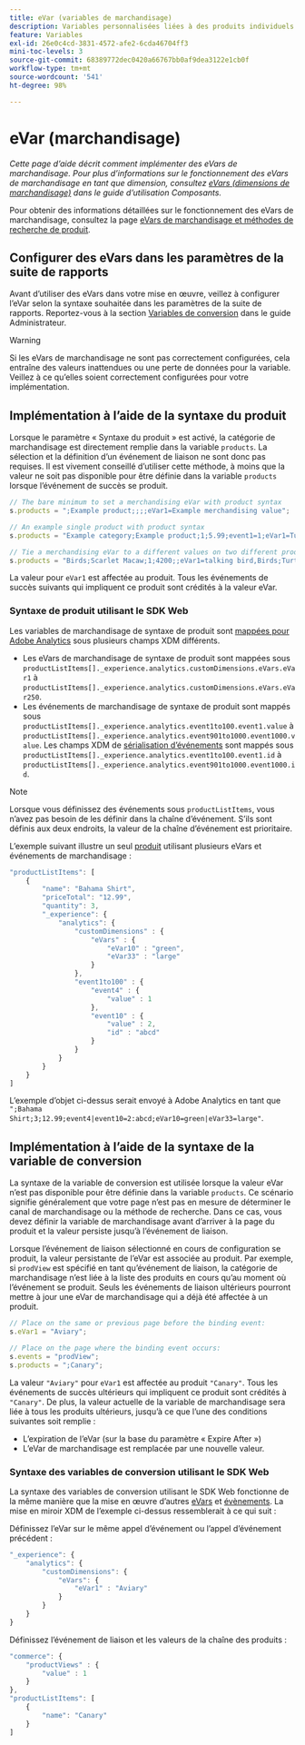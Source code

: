 ```yaml
---
title: eVar (variables de marchandisage)
description: Variables personnalisées liées à des produits individuels.
feature: Variables
exl-id: 26e0c4cd-3831-4572-afe2-6cda46704ff3
mini-toc-levels: 3
source-git-commit: 68389772dec0420a66767bb0af9dea3122e1cb0f
workflow-type: tm+mt
source-wordcount: '541'
ht-degree: 98%

---
```


# eVar (marchandisage)

*Cette page d’aide décrit comment implémenter des eVars de marchandisage. Pour plus d’informations sur le fonctionnement des eVars de marchandisage en tant que dimension, consultez [eVars (dimensions de marchandisage)](/help/components/dimensions/evar-merchandising.md) dans le guide d’utilisation Composants.*

Pour obtenir des informations détaillées sur le fonctionnement des eVars de marchandisage, consultez la page [eVars de marchandisage et méthodes de recherche de produit](https://experienceleague.adobe.com/docs/analytics/admin/admin-tools/conversion-variables/merchandising-evars.html).

## Configurer des eVars dans les paramètres de la suite de rapports

Avant d’utiliser des eVars dans votre mise en œuvre, veillez à configurer l’eVar selon la syntaxe souhaitée dans les paramètres de la suite de rapports. Reportez-vous à la section [Variables de conversion](/help/admin/admin/c-manage-report-suites/c-edit-report-suites/conversion-var-admin/conversion-var-admin.md) dans le guide Administrateur.

>[!WARNING]
>
>Si les eVars de marchandisage ne sont pas correctement configurées, cela entraîne des valeurs inattendues ou une perte de données pour la variable. Veillez à ce qu’elles soient correctement configurées pour votre implémentation.

## Implémentation à l’aide de la syntaxe du produit

Lorsque le paramètre « Syntaxe du produit » est activé, la catégorie de marchandisage est directement remplie dans la variable `products`. La sélection et la définition d’un événement de liaison ne sont donc pas requises. Il est vivement conseillé d’utiliser cette méthode, à moins que la valeur ne soit pas disponible pour être définie dans la variable `products` lorsque l’événement de succès se produit.

```js
// The bare minimum to set a merchandising eVar with product syntax
s.products = ";Example product;;;;eVar1=Example merchandising value";

// An example single product with product syntax
s.products = "Example category;Example product;1;5.99;event1=1;eVar1=Turtles";

// Tie a merchandising eVar to a different values on two different products
s.products = "Birds;Scarlet Macaw;1;4200;;eVar1=talking bird,Birds;Turtle dove;2;550;;eVar1=love birds";
```

La valeur pour `eVar1` est affectée au produit. Tous les événements de succès suivants qui impliquent ce produit sont crédités à la valeur eVar.

### Syntaxe de produit utilisant le SDK Web

Les variables de marchandisage de syntaxe de produit sont [mappées pour Adobe Analytics](https://experienceleague.adobe.com/docs/analytics/implementation/aep-edge/variable-mapping.html?lang=fr) sous plusieurs champs XDM différents.

* Les eVars de marchandisage de syntaxe de produit sont mappées sous `productListItems[]._experience.analytics.customDimensions.eVars.eVar1` à `productListItems[]._experience.analytics.customDimensions.eVars.eVar250`.
* Les événements de marchandisage de syntaxe de produit sont mappés sous `productListItems[]._experience.analytics.event1to100.event1.value` à `productListItems[]._experience.analytics.event901to1000.event1000.value`. Les champs XDM de [sérialisation d’événements](events/event-serialization.md) sont mappés sous `productListItems[]._experience.analytics.event1to100.event1.id` à `productListItems[]._experience.analytics.event901to1000.event1000.id`.

>[!NOTE]
>
>Lorsque vous définissez des événements sous `productListItems`, vous n’avez pas besoin de les définir dans la chaîne d’événement. S’ils sont définis aux deux endroits, la valeur de la chaîne d’événement est prioritaire.

L’exemple suivant illustre un seul [produit](products.md) utilisant plusieurs eVars et événements de marchandisage :

```js
"productListItems": [
    {
        "name": "Bahama Shirt",
        "priceTotal": "12.99",
        "quantity": 3,
        "_experience": {
            "analytics": {
                "customDimensions" : {
                    "eVars" : {
                        "eVar10" : "green",
                        "eVar33" : "large"
                    }
                },
                "event1to100" : {
                    "event4" : {
                        "value" : 1
                    },
                    "event10" : {
                        "value" : 2,
                        "id" : "abcd"
                    }
                }
            }
        }
    }
]
```

L’exemple d’objet ci-dessus serait envoyé à Adobe Analytics en tant que `";Bahama Shirt;3;12.99;event4|event10=2:abcd;eVar10=green|eVar33=large"`.

## Implémentation à l’aide de la syntaxe de la variable de conversion

La syntaxe de la variable de conversion est utilisée lorsque la valeur eVar n’est pas disponible pour être définie dans la variable `products`. Ce scénario signifie généralement que votre page n’est pas en mesure de déterminer le canal de marchandisage ou la méthode de recherche. Dans ce cas, vous devez définir la variable de marchandisage avant d’arriver à la page du produit et la valeur persiste jusqu’à l’événement de liaison.

Lorsque l’événement de liaison sélectionné en cours de configuration se produit, la valeur persistante de l’eVar est associée au produit. Par exemple, si `prodView` est spécifié en tant qu’événement de liaison, la catégorie de marchandisage n’est liée à la liste des produits en cours qu’au moment où l’événement se produit. Seuls les événements de liaison ultérieurs pourront mettre à jour une eVar de marchandisage qui a déjà été affectée à un produit.

```js
// Place on the same or previous page before the binding event:
s.eVar1 = "Aviary";

// Place on the page where the binding event occurs:
s.events = "prodView";
s.products = ";Canary";
```

La valeur `"Aviary"` pour `eVar1` est affectée au produit `"Canary"`. Tous les événements de succès ultérieurs qui impliquent ce produit sont crédités à `"Canary"`. De plus, la valeur actuelle de la variable de marchandisage sera liée à tous les produits ultérieurs, jusqu’à ce que l’une des conditions suivantes soit remplie :

* L’expiration de l’eVar (sur la base du paramètre « Expire After »)
* L’eVar de marchandisage est remplacée par une nouvelle valeur.

### Syntaxe des variables de conversion utilisant le SDK Web

La syntaxe des variables de conversion utilisant le SDK Web fonctionne de la même manière que la mise en œuvre d’autres [eVars](evar.md) et [évènements](events/events-overview.md). La mise en miroir XDM de l’exemple ci-dessus ressemblerait à ce qui suit :

Définissez l’eVar sur le même appel d’événement ou l’appel d’événement précédent :

```js
"_experience": {
    "analytics": {
        "customDimensions": {
            "eVars": {
                "eVar1" : "Aviary"
            }
        }
    }
}
```

Définissez l’événement de liaison et les valeurs de la chaîne des produits :

```js
"commerce": {
    "productViews" : {
        "value" : 1
    }
},
"productListItems": [
    {
        "name": "Canary"
    }
]
```
